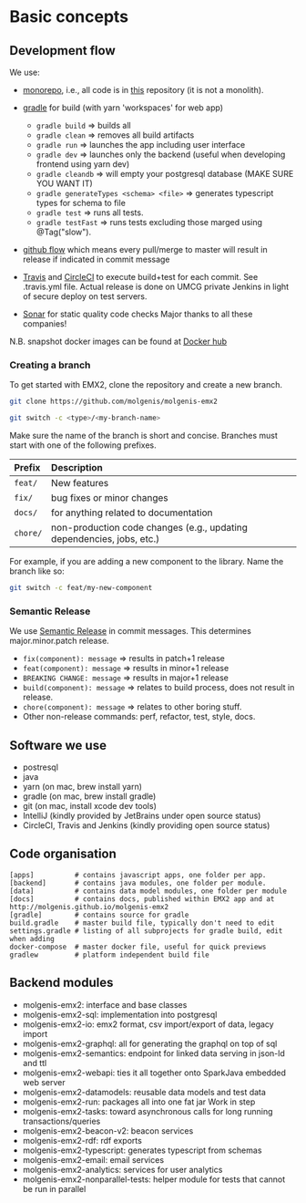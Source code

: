 # Basic concepts

## Development flow

We use:

* [monorepo](https://en.wikipedia.org/wiki/Monorepo), i.e., all code is in [this](http://github.com/molgenis/molgenis-emx2) repository (it is not a monolith).
* [gradle](https://gradle.org/) for build (with yarn 'workspaces' for web app)
    * `gradle build` => builds all
    * `gradle clean` => removes all build artifacts
    * `gradle run` => launches the app including user interface
    * `gradle dev` => launches only the backend (useful when developing frontend using yarn dev)
    * `gradle cleandb` => will empty your postgresql database (MAKE SURE YOU WANT IT)
    * `gradle generateTypes <schema> <file>` => generates typescript types for schema to file
    * `gradle test` => runs all tests.
    * `gradle testFast` => runs tests excluding those marged using @Tag("slow").

* [github flow](https://guides.github.com/introduction/flow/) which means every pull/merge to master will result in release if indicated in commit message
* [Travis](https://travis-ci.org/molgenis/molgenis-emx2) and [CircleCI](https://travis-ci.org/molgenis/molgenis-emx2) to execute build+test for each commit. See .travis.yml file. Actual release is done on UMCG private Jenkins in light of secure deploy on test servers.
* [Sonar](https://sonarcloud.io/dashboard?id=molgenis_molgenis-emx2) for static quality code checks Major thanks to all these companies!
  
N.B. snapshot docker images can be found at [Docker hub](https://hub.docker.com/repository/docker/molgenis/emx2-snapshot)

### Creating a branch

To get started with EMX2, clone the repository and create a new branch.

```bash
git clone https://github.com/molgenis/molgenis-emx2

git switch -c <type>/<my-branch-name>
```

Make sure the name of the branch is short and concise. Branches must start with one of the following prefixes.

| Prefix   | Description                                                           |
|:---------|:----------------------------------------------------------------------|
| `feat/`  | New features                                                          |
| `fix/`   | bug fixes or minor changes                                            |
| `docs/`  | for anything related to documentation                                 |
| `chore/` | non-production code changes (e.g., updating dependencies, jobs, etc.) |

For example, if you are adding a new component to the library. Name the branch like so:

```bash
git switch -c feat/my-new-component
```

### Semantic Release

We use [Semantic Release](https://github.com/semantic-release/semantic-release) in commit messages. This determines major.minor.patch release.

* `fix(component): message` => results in patch+1 release
* `feat(component): message` => results in minor+1 release
* `BREAKING CHANGE: message` => results in major+1 release
* `build(component): message` => relates to build process, does not result in release.
* `chore(component): message` => relates to other boring stuff.
* Other non-release commands: perf, refactor, test, style, docs.


## Software we use

* postresql
* java
* yarn (on mac, brew install yarn)
* gradle (on mac, brew install gradle)
* git (on mac, install xcode dev tools)
* IntelliJ (kindly provided by JetBrains under open source status)
* CircleCI, Travis and Jenkins (kindly providing open source status)

## Code organisation

```text
[apps]          # contains javascript apps, one folder per app.
[backend]       # contains java modules, one folder per module. 
[data]          # contains data model modules, one folder per module
[docs]          # contains docs, published within EMX2 app and at http://molgenis.github.io/molgenis-emx2
[gradle]        # contains source for gradle
build.gradle    # master build file, typically don't need to edit
settings.gradle # listing of all subprojects for gradle build, edit when adding
docker-compose  # master docker file, useful for quick previews
gradlew         # platform independent build file
```

## Backend modules

* molgenis-emx2: interface and base classes
* molgenis-emx2-sql: implementation into postgresql
* molgenis-emx2-io: emx2 format, csv import/export of data, legacy import
* molgenis-emx2-graphql: all for generating the graphql on top of sql
* molgenis-emx2-semantics: endpoint for linked data serving in json-ld and ttl
* molgenis-emx2-webapi: ties it all together onto SparkJava embedded web server
* molgenis-emx2-datamodels: reusable data models and test data
* molgenis-emx2-run: packages all into one fat jar Work in step
* molgenis-emx2-tasks: toward asynchronous calls for long running transactions/queries
* molgenis-emx2-beacon-v2: beacon services
* molgenis-emx2-rdf: rdf exports
* molgenis-emx2-typescript: generates typescript from schemas
* molgenis-emx2-email: email services
* molgenis-emx2-analytics: services for user analytics
* molgenis-emx2-nonparallel-tests: helper module for tests that cannot be run in parallel
